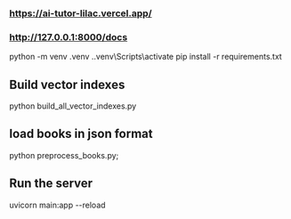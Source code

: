 ### https://ai-tutor-lilac.vercel.app/


### http://127.0.0.1:8000/docs

python -m venv .venv
.\.venv\Scripts\activate
pip install -r requirements.txt

## Build vector indexes
python build_all_vector_indexes.py


## load books in json format
python preprocess_books.py;

## Run the server
uvicorn main:app --reload